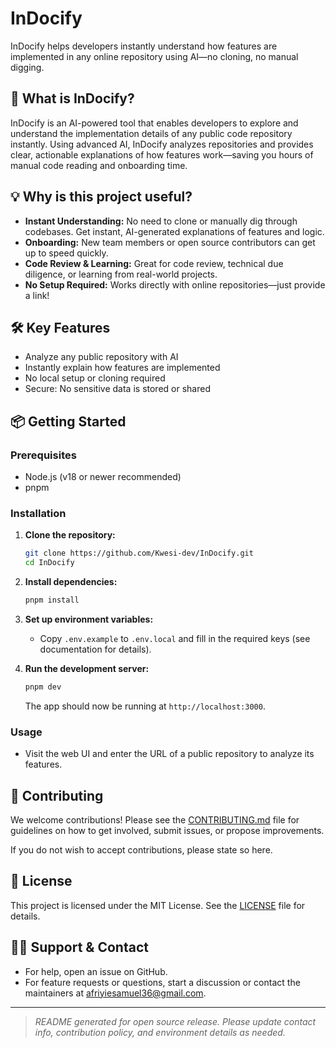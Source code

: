 # InDocify

InDocify helps developers instantly understand how features are implemented in any online repository using AI—no cloning, no manual digging.

## 🚀 What is InDocify?
InDocify is an AI-powered tool that enables developers to explore and understand the implementation details of any public code repository instantly. Using advanced AI, InDocify analyzes repositories and provides clear, actionable explanations of how features work—saving you hours of manual code reading and onboarding time.

## 💡 Why is this project useful?
- **Instant Understanding:** No need to clone or manually dig through codebases. Get instant, AI-generated explanations of features and logic.
- **Onboarding:** New team members or open source contributors can get up to speed quickly.
- **Code Review & Learning:** Great for code review, technical due diligence, or learning from real-world projects.
- **No Setup Required:** Works directly with online repositories—just provide a link!

## 🛠️ Key Features
- Analyze any public repository with AI
- Instantly explain how features are implemented
- No local setup or cloning required
- Secure: No sensitive data is stored or shared

## 📦 Getting Started
### Prerequisites
- Node.js (v18 or newer recommended)
- pnpm

### Installation
1. **Clone the repository:**
   ```bash
   git clone https://github.com/Kwesi-dev/InDocify.git
   cd InDocify
   ```
2. **Install dependencies:**
   ```bash
   pnpm install
   ```
3. **Set up environment variables:**
   - Copy `.env.example` to `.env.local` and fill in the required keys (see documentation for details).

4. **Run the development server:**
   ```bash
   pnpm dev
   ```
   The app should now be running at `http://localhost:3000`.

### Usage
- Visit the web UI and enter the URL of a public repository to analyze its features.

## 🤝 Contributing
We welcome contributions! Please see the [CONTRIBUTING.md](CONTRIBUTING.md) file for guidelines on how to get involved, submit issues, or propose improvements.

If you do not wish to accept contributions, please state so here.

## 📄 License
This project is licensed under the MIT License. See the [LICENSE](LICENSE) file for details.

## 🙋‍♂️ Support & Contact
- For help, open an issue on GitHub.
- For feature requests or questions, start a discussion or contact the maintainers at [afriyiesamuel36@gmail.com](mailto:afriyiesamuel36@gmail.com).

---

> _README generated for open source release. Please update contact info, contribution policy, and environment details as needed._